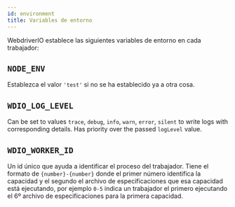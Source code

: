```yaml
---
id: environment
title: Variables de entorno
---
```


WebdriverIO establece las siguientes variables de entorno en cada trabajador:

## `NODE_ENV`

Establezca el valor `'test'` si no se ha establecido ya a otra cosa.

## `WDIO_LOG_LEVEL`

Can be set to values `trace`, `debug`, `info`, `warn`, `error`, `silent` to write logs with corresponding details. Has priority over the passed `logLevel` value.

## `WDIO_WORKER_ID`

Un id único que ayuda a identificar el proceso del trabajador. Tiene el formato de `{number}-{number}` donde el primer número identifica la capacidad y el segundo el archivo de especificaciones que esa capacidad está ejecutando, por ejemplo `0-5` indica un trabajador el primero ejecutando el 6º archivo de especificaciones para la primera capacidad.
